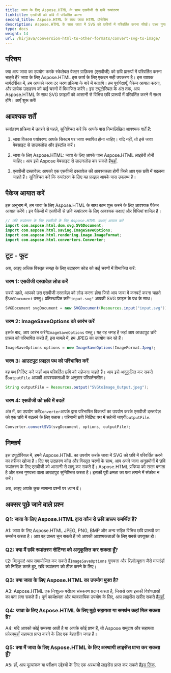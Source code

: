 ```yaml
---
title: जावा के लिए Aspose.HTML के साथ एसवीजी से छवि रूपांतरण
linktitle: एसवीजी को छवि में परिवर्तित करना
second_title: Aspose.HTML के साथ जावा HTML प्रोसेसिंग
description: Aspose.HTML के साथ जावा में SVG को छवियों में परिवर्तित करना सीखें। उच्च गुणवत्ता वाले आउटपुट के लिए व्यापक मार्गदर्शिका।
type: docs
weight: 14
url: /hi/java/conversion-html-to-other-formats/convert-svg-to-image/
---
```

## परिचय

क्या आप जावा का उपयोग करके स्केलेबल वेक्टर ग्राफ़िक्स (एसवीजी) को छवि प्रारूपों में परिवर्तित करना चाहते हैं? जावा के लिए Aspose.HTML इस कार्य के लिए एकदम सही उपकरण है। इस व्यापक मार्गदर्शिका में, हम आपको चरण दर चरण प्रक्रिया के बारे में बताएंगे। हम पूर्वापेक्षाएँ, पैकेज आयात करना, और प्रत्येक उदाहरण को कई चरणों में विभाजित करेंगे। इस ट्यूटोरियल के अंत तक, आप Aspose.HTML के साथ SVG फ़ाइलों को आसानी से विभिन्न छवि प्रारूपों में परिवर्तित करने में सक्षम होंगे। आएँ शुरू करें!

## आवश्यक शर्तें

रूपांतरण प्रक्रिया में उतरने से पहले, सुनिश्चित करें कि आपके पास निम्नलिखित आवश्यक शर्तें हैं:

1. जावा विकास पर्यावरण: आपके सिस्टम पर जावा स्थापित होना चाहिए। यदि नहीं, तो इसे जावा वेबसाइट से डाउनलोड और इंस्टॉल करें।

2.  जावा के लिए Aspose.HTML: जावा के लिए आपके पास Aspose.HTML लाइब्रेरी होनी चाहिए। आप इसे Aspose वेबसाइट से डाउनलोड कर सकते हैं[यहाँ](https://releases.aspose.com/html/java/).

3. एसवीजी दस्तावेज़: आपको एक एसवीजी दस्तावेज़ की आवश्यकता होगी जिसे आप एक छवि में बदलना चाहते हैं। सुनिश्चित करें कि रूपांतरण के लिए यह फ़ाइल आपके पास उपलब्ध है।

## पैकेज आयात करें

इस अनुभाग में, हम जावा के लिए Aspose.HTML के साथ काम शुरू करने के लिए आवश्यक पैकेज आयात करेंगे। इन पैकेजों में एसवीजी से छवि रूपांतरण के लिए आवश्यक कक्षाएं और विधियां शामिल हैं।

```java
// छवि रूपांतरण के लिए एसवीजी के लिए Aspose.HTML कक्षाएं आयात करें
import com.aspose.html.dom.svg.SVGDocument;
import com.aspose.html.saving.ImageSaveOptions;
import com.aspose.html.rendering.image.ImageFormat;
import com.aspose.html.converters.Converter;
```

## टूट - फूट 

अब, आइए अधिक विस्तृत समझ के लिए उदाहरण कोड को कई चरणों में विभाजित करें:

### चरण 1: एसवीजी दस्तावेज़ लोड करें

 सबसे पहले, आपको उस एसवीजी दस्तावेज़ को लोड करना होगा जिसे आप जावा में कनवर्ट करना चाहते हैं`SVGDocument` वस्तु। प्रतिस्थापित करें`"input.svg"` आपकी SVG फ़ाइल के पथ के साथ।

```java
SVGDocument svgDocument = new SVGDocument(Resources.input("input.svg"));
```

### चरण 2: ImageSaveOptions को आरंभ करें

 इसके बाद, आप आरंभ करेंगे`ImageSaveOptions` वस्तु। यह वह जगह है जहां आप आउटपुट छवि प्रारूप को परिभाषित करते हैं, इस मामले में, हम JPEG का उपयोग कर रहे हैं।

```java
ImageSaveOptions options = new ImageSaveOptions(ImageFormat.Jpeg);
```

### चरण 3: आउटपुट फ़ाइल पथ को परिभाषित करें

 वह पथ निर्दिष्ट करें जहाँ आप परिवर्तित छवि को सहेजना चाहते हैं। आप इसे अनुकूलित कर सकते हैं`outputFile` आपकी आवश्यकताओं के अनुसार परिवर्तनशील।

```java
String outputFile = Resources.output("SVGtoImage_Output.jpeg");
```

### चरण 4: एसवीजी को छवि में बदलें

 अंत में, का उपयोग करें`Converter`आपके द्वारा परिभाषित विकल्पों का उपयोग करके एसवीजी दस्तावेज़ को एक छवि में बदलने के लिए क्लास। परिणामी छवि निर्दिष्ट पथ में सहेजी जाएगी`outputFile`.

```java
Converter.convertSVG(svgDocument, options, outputFile);
```

## निष्कर्ष

इस ट्यूटोरियल में, हमने Aspose.HTML का उपयोग करके जावा में SVG को छवि में परिवर्तित करने का तरीका खोजा है। दिए गए उदाहरण कोड और विस्तृत चरणों के साथ, आप अपने जावा अनुप्रयोगों में छवि रूपांतरण के लिए एसवीजी को आसानी से लागू कर सकते हैं। Aspose.HTML प्रक्रिया को सरल बनाता है और उच्च गुणवत्ता वाला आउटपुट सुनिश्चित करता है। इसकी पूरी क्षमता का पता लगाने में संकोच न करें।

अब, आइए आपके कुछ सामान्य प्रश्नों पर ध्यान दें।

## अक्सर पूछे जाने वाले प्रश्न

### Q1: जावा के लिए Aspose.HTML द्वारा कौन से छवि प्रारूप समर्थित हैं?

A1: जावा के लिए Aspose.HTML JPEG, PNG, BMP और अन्य सहित विभिन्न छवि प्रारूपों का समर्थन करता है। आप वह प्रारूप चुन सकते हैं जो आपकी आवश्यकताओं के लिए सबसे उपयुक्त हो।

### Q2: क्या मैं छवि रूपांतरण सेटिंग्स को अनुकूलित कर सकता हूँ?

 ए2: बिल्कुल! आप समायोजित कर सकते हैं`ImageSaveOptions` गुणवत्ता और रिज़ॉल्यूशन जैसे मापदंडों को निर्दिष्ट करते हुए, छवि रूपांतरण को ठीक करने के लिए।

### Q3: क्या जावा के लिए Aspose.HTML का उपयोग मुफ़्त है?

A3: Aspose.HTML एक निःशुल्क परीक्षण संस्करण प्रदान करता है, जिससे आप इसकी विशेषताओं का पता लगा सकते हैं। पूर्ण कार्यक्षमता और व्यावसायिक उपयोग के लिए, आप लाइसेंस खरीद सकते हैं[यहाँ](https://purchase.aspose.com/buy).

### Q4: जावा के लिए Aspose.HTML के लिए मुझे सहायता या समर्थन कहां मिल सकता है?

 A4: यदि आपको कोई समस्या आती है या आपके कोई प्रश्न हैं, तो Aspose समुदाय और सहायता फ़ोरम[यहाँ](https://forum.aspose.com/) सहायता प्राप्त करने के लिए एक बेहतरीन जगह है।

### Q5: क्या मैं जावा के लिए Aspose.HTML के लिए अस्थायी लाइसेंस प्राप्त कर सकता हूँ?

 A5: हाँ, आप मूल्यांकन या परीक्षण उद्देश्यों के लिए एक अस्थायी लाइसेंस प्राप्त कर सकते हैं[इस लिंक](https://purchase.aspose.com/temporary-license/).